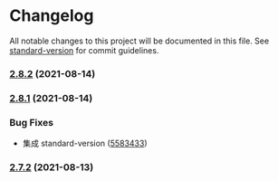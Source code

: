 # Changelog

All notable changes to this project will be documented in this file. See [standard-version](https://github.com/conventional-changelog/standard-version) for commit guidelines.

### [2.8.2](https://github.com/limaofeng/jfantasy-framework/compare/v2.8.1...v2.8.2) (2021-08-14)

### [2.8.1](https://github.com/limaofeng/jfantasy-framework/compare/v2.7.2...v2.8.1) (2021-08-14)

### Bug Fixes

* 集成 standard-version ([5583433](https://github.com/limaofeng/jfantasy-framework/commit/5583433c068329f3699b7bf174bec7ae1c9df262))

### [2.7.2](https://github.com/limaofeng/jfantasy-framework/compare/v0.8.3...v2.7.2) (2021-08-13)
